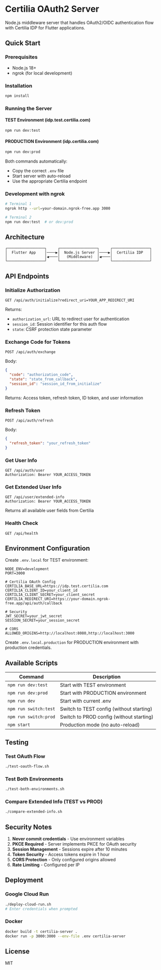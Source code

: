 # Certilia OAuth2 Server

Node.js middleware server that handles OAuth2/OIDC authentication flow with Certilia IDP for Flutter applications.

## Quick Start

### Prerequisites
- Node.js 18+
- ngrok (for local development)

### Installation
```bash
npm install
```

### Running the Server

#### TEST Environment (idp.test.certilia.com)
```bash
npm run dev:test
```

#### PRODUCTION Environment (idp.certilia.com)
```bash
npm run dev:prod
```

Both commands automatically:
- Copy the correct `.env` file
- Start server with auto-reload
- Use the appropriate Certilia endpoint

### Development with ngrok
```bash
# Terminal 1
ngrok http --url=your-domain.ngrok-free.app 3000

# Terminal 2
npm run dev:test  # or dev:prod
```

## Architecture

```
┌─────────────────┐     ┌─────────────────┐     ┌─────────────────┐
│  Flutter App    │────▶│  Node.js Server │────▶│  Certilia IDP   │
│                 │◀────│   (Middleware)  │◀────│                 │
└─────────────────┘     └─────────────────┘     └─────────────────┘
```

## API Endpoints

### Initialize Authorization
```
GET /api/auth/initialize?redirect_uri=YOUR_APP_REDIRECT_URI
```
Returns:
- `authorization_url`: URL to redirect user for authentication
- `session_id`: Session identifier for this auth flow
- `state`: CSRF protection state parameter

### Exchange Code for Tokens
```
POST /api/auth/exchange
```
Body:
```json
{
  "code": "authorization_code",
  "state": "state_from_callback",
  "session_id": "session_id_from_initialize"
}
```
Returns: Access token, refresh token, ID token, and user information

### Refresh Token
```
POST /api/auth/refresh
```
Body:
```json
{
  "refresh_token": "your_refresh_token"
}
```

### Get User Info
```
GET /api/auth/user
Authorization: Bearer YOUR_ACCESS_TOKEN
```

### Get Extended User Info
```
GET /api/user/extended-info
Authorization: Bearer YOUR_ACCESS_TOKEN
```
Returns all available user fields from Certilia

### Health Check
```
GET /api/health
```

## Environment Configuration

Create `.env.local` for TEST environment:
```env
NODE_ENV=development
PORT=3000

# Certilia OAuth Config
CERTILIA_BASE_URL=https://idp.test.certilia.com
CERTILIA_CLIENT_ID=your_client_id
CERTILIA_CLIENT_SECRET=your_client_secret
CERTILIA_REDIRECT_URI=https://your-domain.ngrok-free.app/api/auth/callback

# Security
JWT_SECRET=your_jwt_secret
SESSION_SECRET=your_session_secret

# CORS
ALLOWED_ORIGINS=http://localhost:8080,http://localhost:3000
```

Create `.env.local.production` for PRODUCTION environment with production credentials.

## Available Scripts

| Command | Description |
|---------|-------------|
| `npm run dev:test` | Start with TEST environment |
| `npm run dev:prod` | Start with PRODUCTION environment |
| `npm run dev` | Start with current .env |
| `npm run switch:test` | Switch to TEST config (without starting) |
| `npm run switch:prod` | Switch to PROD config (without starting) |
| `npm start` | Production mode (no auto-reload) |

## Testing

### Test OAuth Flow
```bash
./test-oauth-flow.sh
```

### Test Both Environments
```bash
./test-both-environments.sh
```

### Compare Extended Info (TEST vs PROD)
```bash
./compare-extended-info.sh
```

## Security Notes

1. **Never commit credentials** - Use environment variables
2. **PKCE Required** - Server implements PKCE for OAuth security
3. **Session Management** - Sessions expire after 10 minutes
4. **Token Security** - Access tokens expire in 1 hour
5. **CORS Protection** - Only configured origins allowed
6. **Rate Limiting** - Configured per IP

## Deployment

### Google Cloud Run
```bash
./deploy-cloud-run.sh
# Enter credentials when prompted
```

### Docker
```bash
docker build -t certilia-server .
docker run -p 3000:3000 --env-file .env certilia-server
```

## License

MIT
